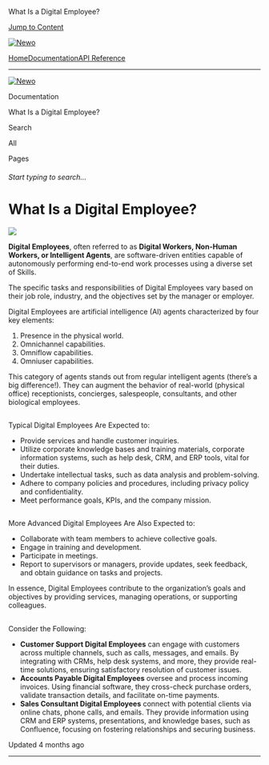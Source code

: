 What Is a Digital Employee?

[Jump to Content](#content)

[![Newo](https://files.readme.io/895bdeef8322f081f6d0f4507a17e414930dfddfddf1de452f458dc00698ca84-small-svgviewer-png-output_9.png)](/)

[Home](/)[Documentation](/docs)[API Reference](/reference)

* * *

[![Newo](https://files.readme.io/895bdeef8322f081f6d0f4507a17e414930dfddfddf1de452f458dc00698ca84-small-svgviewer-png-output_9.png)](/)

Documentation

What Is a Digital Employee?

Search

All

Pages

###### Start typing to search…

# What Is a Digital Employee?

![](https://files.readme.io/ea7b6d4-DALLE_2024-03-04_15.11.27_-_Create_a_minimalistic_graphic_illustration_representing_the_concept_of_Digital_Employees_or_Digital_Workers_without_any_text._The_illustration_should_.webp)

**Digital Employees**, often referred to as **Digital Workers, Non-Human Workers, or Intelligent Agents**, are software-driven entities capable of autonomously performing end-to-end work processes using a diverse set of Skills.

The specific tasks and responsibilities of Digital Employees vary based on their job role, industry, and the objectives set by the manager or employer.

Digital Employees are artificial intelligence (AI) agents characterized by four key elements:

1.  Presence in the physical world.
2.  Omnichannel capabilities.
3.  Omniflow capabilities.
4.  Omniuser capabilities.

This category of agents stands out from regular intelligent agents (there’s a big difference!). They can augment the behavior of real-world (physical office) receptionists, concierges, salespeople, consultants, and other biological employees.

## 

Typical Digital Employees Are Expected to:

[](#typical-digital-employees-are-expected-to)

*   Provide services and handle customer inquiries.
*   Utilize corporate knowledge bases and training materials, corporate information systems, such as help desk, CRM, and ERP tools, vital for their duties.
*   Undertake intellectual tasks, such as data analysis and problem-solving.
*   Adhere to company policies and procedures, including privacy policy and confidentiality.
*   Meet performance goals, KPIs, and the company mission.

## 

More Advanced Digital Employees Are Also Expected to:

[](#more-advanced-digital-employees-are-also-expected-to)

*   Collaborate with team members to achieve collective goals.
*   Engage in training and development.
*   Participate in meetings.
*   Report to supervisors or managers, provide updates, seek feedback, and obtain guidance on tasks and projects.

In essence, Digital Employees contribute to the organization’s goals and objectives by providing services, managing operations, or supporting colleagues.

## 

Consider the Following:

[](#consider-the-following)

*   **Customer Support Digital Employees** can engage with customers across multiple channels, such as calls, messages, and emails. By integrating with CRMs, help desk systems, and more, they provide real-time solutions, ensuring satisfactory resolution of customer issues.
*   **Accounts Payable Digital Employees** oversee and process incoming invoices. Using financial software, they cross-check purchase orders, validate transaction details, and facilitate on-time payments.
*   **Sales Consultant Digital Employees** connect with potential clients via online chats, phone calls, and emails. They provide information using CRM and ERP systems, presentations, and knowledge bases, such as Confluence, focusing on fostering relationships and securing business.

Updated 4 months ago

* * *
